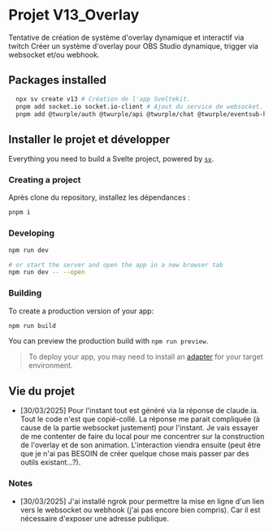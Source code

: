 # Projet V13_Overlay

Tentative de création de système d'overlay dynamique et interactif via twitch
Créer un système d'overlay pour OBS Studio dynamique, trigger via websocket et/ou webhook.

## Packages installed

```bash
  npx sv create v13 # Création de l'app Sveltekit.
  pnpm add socket.io socket.io-client # Ajout du service de websocket.
  pnpm add @twurple/auth @twurple/api @twurple/chat @twurple/eventsub-http # Ajout d'une lib externe "twurple" (https://github.com/twurple/twurple) pour utiliser les APIs Twitch.
```

## Installer le projet et développer

Everything you need to build a Svelte project, powered by [`sv`](https://github.com/sveltejs/cli).

### Creating a project

Après clone du repository, installez les dépendances :

```bash
pnpm i
```

### Developing

```bash
npm run dev

# or start the server and open the app in a new browser tab
npm run dev -- --open
```

### Building

To create a production version of your app:

```bash
npm run build
```

You can preview the production build with `npm run preview`.

> To deploy your app, you may need to install an [adapter](https://svelte.dev/docs/kit/adapters) for your target environment.

## Vie du projet

- [30/03/2025] Pour l'instant tout est généré via la réponse de claude.ia. Tout le code n'est que copié-collé. La réponse me parait compliquée (à cause de la partie websocket justement) pour l'instant. Je vais essayer de me contenter de faire du local pour me concentrer sur la construction de l'overlay et de son animation. L'interaction viendra ensuite (peut être que je n'ai pas BESOIN de créer quelque chose mais passer par des outils existant...?).

### Notes

- [30/03/2025] J'ai installé ngrok pour permettre la mise en ligne d'un lien vers le websocket ou webhook (j'ai pas encore bien compris). Car il est nécessaire d'exposer une adresse publique.
